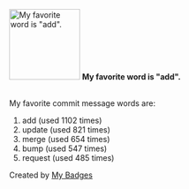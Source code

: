 <img src="https://my-badges.github.io/my-badges/favorite-word.png" alt="My favorite word is &quot;add&quot;." title="My favorite word is &quot;add&quot;." width="128">
<strong>My favorite word is &quot;add&quot;.</strong>
<br><br>

My favorite commit message words are:

1. add (used 1102 times)
2. update (used 821 times)
3. merge (used 654 times)
4. bump (used 547 times)
5. request (used 485 times)


Created by <a href="https://github.com/my-badges/my-badges">My Badges</a>